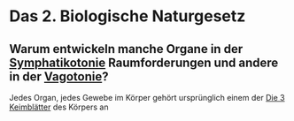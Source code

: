 # Das 2. Biologische Naturgesetz

## Warum entwickeln manche Organe in der [Symphatikotonie](../BN2/Symphatikotonie.md#Symphatikotonie) Raumforderungen und andere in der [Vagotonie](../BN2/Vagotonie.md#Vagotonie)?
Jedes Organ, jedes Gewebe im Körper gehört ursprünglich einem der [Die 3 Keimblätter](Die%203%20Keimblätter/Die%203%20Keimblätter.md#Die%203%20Keimblätter) des Körpers an


